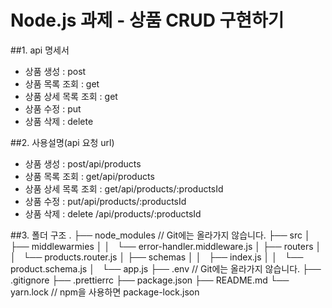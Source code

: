 # Node.js 과제 - 상품 CRUD 구현하기

##1. api 명세서
   + 상품 생성 : post
   + 상품 목록 조회 : get
   + 상품 상세 목록 조회 : get
   + 상품 수정 : put
   + 상품 삭제 : delete

##2. 사용설명(api 요청 url)
   + 상품 생성 : post/api/products
   + 상품 목록 조회 : get/api/products
   + 상품 상세 목록 조회 : get/api/products/:productsId
   + 상품 수정 : put/api/products/:productsId
   + 상품 삭제 : delete /api/products/:productsId

##3. 폴더 구조
.
├── node_modules // Git에는 올라가지 않습니다.
├── src
│   ├── middlewarmies
│   │   └── error-handler.middleware.js
│   ├── routers
│   │   └── products.router.js
│   ├── schemas
│   │   ├── index.js
│   │   └── product.schema.js
│   └── app.js
├── .env // Git에는 올라가지 않습니다.
├── .gitignore
├── .prettierrc
├── package.json
├── README.md
└── yarn.lock // npm을 사용하면 package-lock.json
